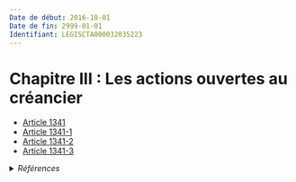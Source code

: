 ```yaml
---
Date de début: 2016-10-01
Date de fin: 2999-01-01
Identifiant: LEGISCTA000032035223
---
```


<h1>Chapitre III : Les actions ouvertes au créancier</h1>

- [Article 1341](article_1341.md)
- [Article 1341-1](article_1341-1.md)
- [Article 1341-2](article_1341-2.md)
- [Article 1341-3](article_1341-3.md)

<details>
  <summary><em>Références</em></summary>

  <h2>Articles faisant référence à la section</h2>
  
  <ul>
    <li>
      <a href="https://legal.tricoteuses.fr//redirection/LEGIARTI000032006593?vers=git&vers=legifrance">Ordonnance n° 2016-131 du 10 février 2016 portant réforme du droit des contrats, du régime général et de la preuve des obligations - article 3 ENTIEREMENT_MODIF</a> CREE source
    </li>
  </ul>
</details>
